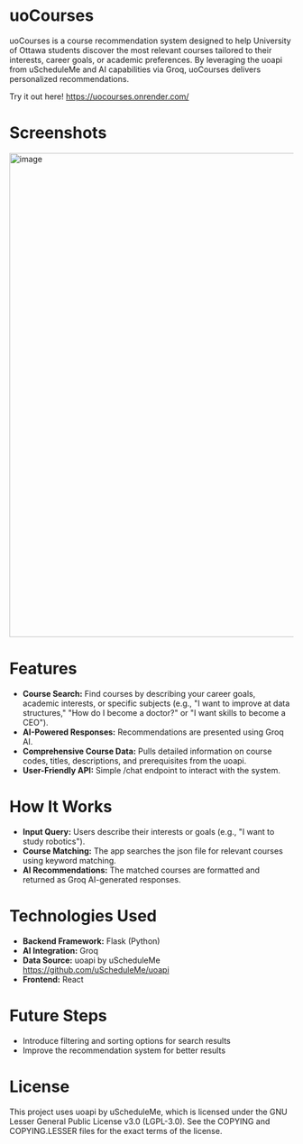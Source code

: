 # uoCourses

uoCourses is a course recommendation system designed to help University of Ottawa students discover the most relevant courses tailored to their interests, career goals, or academic preferences. By leveraging the uoapi from uScheduleMe and AI capabilities via Groq, uoCourses delivers personalized recommendations.

Try it out here! https://uocourses.onrender.com/

# Screenshots
<img width="1151" height="859" alt="image" src="https://github.com/user-attachments/assets/5dd7c5b1-5ec9-4096-af87-53fbb22c8a82" />

# Features
* **Course Search:** Find courses by describing your career goals, academic interests, or specific subjects
(e.g., "I want to improve at data structures," "How do I become a doctor?" or "I want skills to become a CEO").
* **AI-Powered Responses:** Recommendations are presented using Groq AI.
* **Comprehensive Course Data:** Pulls detailed information on course codes, titles, descriptions, and prerequisites from the uoapi.
* **User-Friendly API:** Simple /chat endpoint to interact with the system.
  
# How It Works
* **Input Query:** Users describe their interests or goals (e.g., "I want to study robotics").
* **Course Matching:** The app searches the json file for relevant courses using keyword matching.
* **AI Recommendations:** The matched courses are formatted and returned as Groq AI-generated responses.

# Technologies Used
* **Backend Framework:** Flask (Python)
* **AI Integration:** Groq
* **Data Source:** uoapi by uScheduleMe https://github.com/uScheduleMe/uoapi
* **Frontend:** React

# Future Steps
* Introduce filtering and sorting options for search results
* Improve the recommendation system for better results
  
# License
This project uses uoapi by uScheduleMe, which is licensed under the GNU Lesser General Public License v3.0 (LGPL-3.0). See the COPYING and COPYING.LESSER files for the exact terms of the license.
